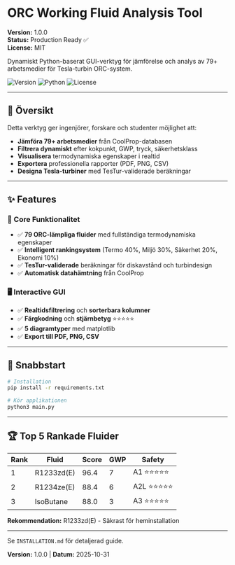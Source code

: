# ORC Working Fluid Analysis Tool

**Version:** 1.0.0  
**Status:** Production Ready ✅  
**License:** MIT

Dynamiskt Python-baserat GUI-verktyg för jämförelse och analys av 79+ arbetsmedier för Tesla-turbin ORC-system.

![Version](https://img.shields.io/badge/version-1.0.0-blue)
![Python](https://img.shields.io/badge/python-3.8%2B-blue)
![License](https://img.shields.io/badge/license-MIT-green)

---

## 🎯 Översikt

Detta verktyg ger ingenjörer, forskare och studenter möjlighet att:
- **Jämföra 79+ arbetsmedier** från CoolProp-databasen
- **Filtrera dynamiskt** efter kokpunkt, GWP, tryck, säkerhetsklass
- **Visualisera** termodynamiska egenskaper i realtid
- **Exportera** professionella rapporter (PDF, PNG, CSV)
- **Designa Tesla-turbiner** med TesTur-validerade beräkningar

---

## ✨ Features

### 🔬 Core Funktionalitet
- ✅ **79 ORC-lämpliga fluider** med fullständiga termodynamiska egenskaper
- ✅ **Intelligent rankingsystem** (Termo 40%, Miljö 30%, Säkerhet 20%, Ekonomi 10%)
- ✅ **TesTur-validerade** beräkningar för diskavstånd och turbindesign
- ✅ **Automatisk datahämtning** från CoolProp

### 🖥️ Interactive GUI
- ✅ **Realtidsfiltrering** och **sorterbara kolumner**
- ✅ **Färgkodning** och **stjärnbetyg** ⭐⭐⭐⭐⭐
- ✅ **5 diagramtyper** med matplotlib
- ✅ **Export till PDF, PNG, CSV**

---

## 🚀 Snabbstart

```bash
# Installation
pip install -r requirements.txt

# Kör applikationen
python3 main.py
```

---

## 🏆 Top 5 Rankade Fluider

| Rank | Fluid | Score | GWP | Safety |
|------|-------|-------|-----|--------|
| 1 | R1233zd(E) | 96.4 | 7 | A1 ⭐⭐⭐⭐⭐ |
| 2 | R1234ze(E) | 88.4 | 6 | A2L ⭐⭐⭐⭐⭐ |
| 3 | IsoButane | 88.0 | 3 | A3 ⭐⭐⭐⭐⭐ |

**Rekommendation:** R1233zd(E) - Säkrast för heminstallation

---

Se `INSTALLATION.md` för detaljerad guide.

**Version:** 1.0.0 | **Datum:** 2025-10-31
